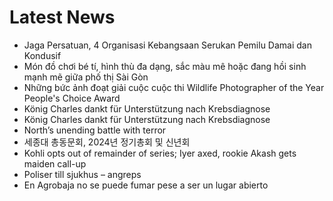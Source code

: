 # Latest News
-  Jaga Persatuan, 4 Organisasi Kebangsaan Serukan Pemilu Damai dan Kondusif
-  Món đồ chơi bé tí, hình thù đa dạng, sắc màu mê hoặc đang hồi sinh mạnh mẽ giữa phố thị Sài Gòn
-  Những bức ảnh đoạt giải cuộc cuộc thi Wildlife Photographer of the Year People's Choice Award
-  König Charles dankt für Unterstützung nach Krebsdiagnose
-  König Charles dankt für Unterstützung nach Krebsdiagnose
-  North’s unending battle with terror
-  세종대 총동문회, 2024년 정기총회 및 신년회
-  Kohli opts out of remainder of series; Iyer axed, rookie Akash gets maiden call-up
-  Poliser till sjukhus – angreps
-  En Agrobaja no se puede fumar pese a ser un lugar abierto
